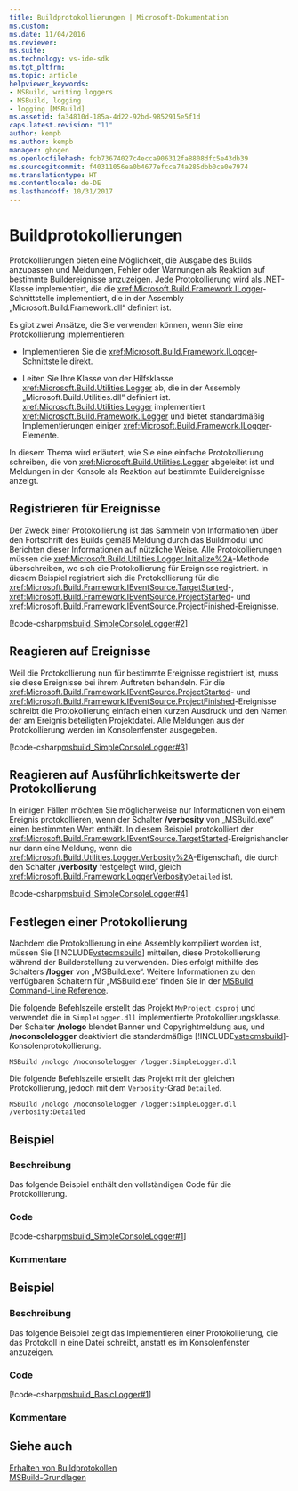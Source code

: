 ```yaml
---
title: Buildprotokollierungen | Microsoft-Dokumentation
ms.custom: 
ms.date: 11/04/2016
ms.reviewer: 
ms.suite: 
ms.technology: vs-ide-sdk
ms.tgt_pltfrm: 
ms.topic: article
helpviewer_keywords:
- MSBuild, writing loggers
- MSBuild, logging
- logging [MSBuild]
ms.assetid: fa34810d-185a-4d22-92bd-9852915e5f1d
caps.latest.revision: "11"
author: kempb
ms.author: kempb
manager: ghogen
ms.openlocfilehash: fcb73674027c4ecca906312fa8808dfc5e43db39
ms.sourcegitcommit: f40311056ea0b4677efcca74a285dbb0ce0e7974
ms.translationtype: HT
ms.contentlocale: de-DE
ms.lasthandoff: 10/31/2017
---
```

# <a name="build-loggers"></a>Buildprotokollierungen
Protokollierungen bieten eine Möglichkeit, die Ausgabe des Builds anzupassen und Meldungen, Fehler oder Warnungen als Reaktion auf bestimmte Buildereignisse anzuzeigen. Jede Protokollierung wird als .NET- Klasse implementiert, die die <xref:Microsoft.Build.Framework.ILogger>-Schnittstelle implementiert, die in der Assembly „Microsoft.Build.Framework.dll“ definiert ist.  
  
 Es gibt zwei Ansätze, die Sie verwenden können, wenn Sie eine Protokollierung implementieren:  
  
-   Implementieren Sie die <xref:Microsoft.Build.Framework.ILogger>-Schnittstelle direkt.  
  
-   Leiten Sie Ihre Klasse von der Hilfsklasse <xref:Microsoft.Build.Utilities.Logger> ab, die in der Assembly „Microsoft.Build.Utilities.dll“ definiert ist. <xref:Microsoft.Build.Utilities.Logger> implementiert <xref:Microsoft.Build.Framework.ILogger> und bietet standardmäßig Implementierungen einiger <xref:Microsoft.Build.Framework.ILogger>-Elemente.  
  
 In diesem Thema wird erläutert, wie Sie eine einfache Protokollierung schreiben, die von <xref:Microsoft.Build.Utilities.Logger> abgeleitet ist und Meldungen in der Konsole als Reaktion auf bestimmte Buildereignisse anzeigt.  
  
## <a name="registering-for-events"></a>Registrieren für Ereignisse  
 Der Zweck einer Protokollierung ist das Sammeln von Informationen über den Fortschritt des Builds gemäß Meldung durch das Buildmodul und Berichten dieser Informationen auf nützliche Weise. Alle Protokollierungen müssen die <xref:Microsoft.Build.Utilities.Logger.Initialize%2A>-Methode überschreiben, wo sich die Protokollierung für Ereignisse registriert. In diesem Beispiel registriert sich die Protokollierung für die <xref:Microsoft.Build.Framework.IEventSource.TargetStarted>-, <xref:Microsoft.Build.Framework.IEventSource.ProjectStarted>- und <xref:Microsoft.Build.Framework.IEventSource.ProjectFinished>-Ereignisse.  
  
 [!code-csharp[msbuild_SimpleConsoleLogger#2](../msbuild/codesnippet/CSharp/build-loggers_1.cs)]  
  
## <a name="responding-to-events"></a>Reagieren auf Ereignisse  
 Weil die Protokollierung nun für bestimmte Ereignisse registriert ist, muss sie diese Ereignisse bei ihrem Auftreten behandeln. Für die <xref:Microsoft.Build.Framework.IEventSource.ProjectStarted>- und <xref:Microsoft.Build.Framework.IEventSource.ProjectFinished>-Ereignisse schreibt die Protokollierung einfach einen kurzen Ausdruck und den Namen der am Ereignis beteiligten Projektdatei. Alle Meldungen aus der Protokollierung werden im Konsolenfenster ausgegeben.  
  
 [!code-csharp[msbuild_SimpleConsoleLogger#3](../msbuild/codesnippet/CSharp/build-loggers_2.cs)]  
  
## <a name="responding-to-logger-verbosity-values"></a>Reagieren auf Ausführlichkeitswerte der Protokollierung  
 In einigen Fällen möchten Sie möglicherweise nur Informationen von einem Ereignis protokollieren, wenn der Schalter **/verbosity** von „MSBuild.exe“ einen bestimmten Wert enthält. In diesem Beispiel protokolliert der <xref:Microsoft.Build.Framework.IEventSource.TargetStarted>-Ereignishandler nur dann eine Meldung, wenn die <xref:Microsoft.Build.Utilities.Logger.Verbosity%2A>-Eigenschaft, die durch den Schalter **/verbosity** festgelegt wird, gleich <xref:Microsoft.Build.Framework.LoggerVerbosity>`Detailed` ist.  
  
 [!code-csharp[msbuild_SimpleConsoleLogger#4](../msbuild/codesnippet/CSharp/build-loggers_3.cs)]  
  
## <a name="specifying-a-logger"></a>Festlegen einer Protokollierung  
 Nachdem die Protokollierung in eine Assembly kompiliert worden ist, müssen Sie [!INCLUDE[vstecmsbuild](../extensibility/internals/includes/vstecmsbuild_md.md)] mitteilen, diese Protokollierung während der Builderstellung zu verwenden. Dies erfolgt mithilfe des Schalters **/logger** von „MSBuild.exe“. Weitere Informationen zu den verfügbaren Schaltern für „MSBuild.exe“ finden Sie in der [MSBuild Command-Line Reference](../msbuild/msbuild-command-line-reference.md).  
  
 Die folgende Befehlszeile erstellt das Projekt `MyProject.csproj` und verwendet die in `SimpleLogger.dll` implementierte Protokollierungsklasse. Der Schalter **/nologo** blendet Banner und Copyrightmeldung aus, und **/noconsolelogger** deaktiviert die standardmäßige [!INCLUDE[vstecmsbuild](../extensibility/internals/includes/vstecmsbuild_md.md)]-Konsolenprotokollierung.  
  
```  
MSBuild /nologo /noconsolelogger /logger:SimpleLogger.dll  
```  
  
 Die folgende Befehlszeile erstellt das Projekt mit der gleichen Protokollierung, jedoch mit dem `Verbosity`-Grad `Detailed`.  
  
```  
MSBuild /nologo /noconsolelogger /logger:SimpleLogger.dll /verbosity:Detailed  
```  
  
## <a name="example"></a>Beispiel  
  
### <a name="description"></a>Beschreibung  
 Das folgende Beispiel enthält den vollständigen Code für die Protokollierung.  
  
### <a name="code"></a>Code  
 [!code-csharp[msbuild_SimpleConsoleLogger#1](../msbuild/codesnippet/CSharp/build-loggers_4.cs)]  
  
### <a name="comments"></a>Kommentare  
  
## <a name="example"></a>Beispiel  
  
### <a name="description"></a>Beschreibung  
 Das folgende Beispiel zeigt das Implementieren einer Protokollierung, die das Protokoll in eine Datei schreibt, anstatt es im Konsolenfenster anzuzeigen.  
  
### <a name="code"></a>Code  
 [!code-csharp[msbuild_BasicLogger#1](../msbuild/codesnippet/CSharp/build-loggers_5.cs)]  
  
### <a name="comments"></a>Kommentare  
  
## <a name="see-also"></a>Siehe auch  
 [Erhalten von Buildprotokollen](../msbuild/obtaining-build-logs-with-msbuild.md)   
 [MSBuild-Grundlagen](../msbuild/msbuild-concepts.md)